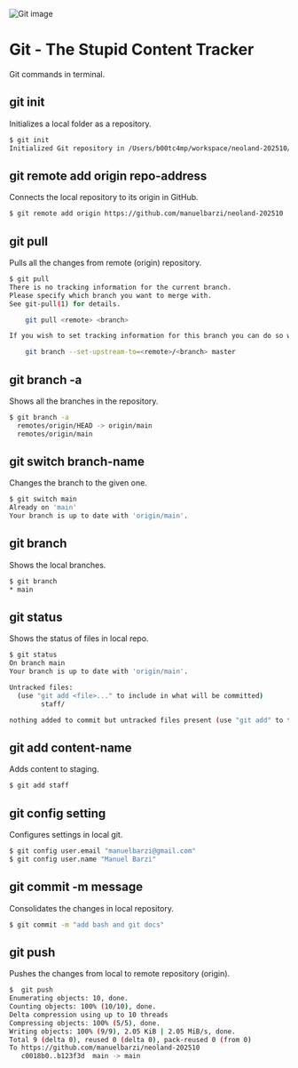 ![Git image](https://upload.wikimedia.org/wikipedia/commons/thumb/e/e0/Git-logo.svg/1200px-Git-logo.svg.png)

# Git - The Stupid Content Tracker

Git commands in terminal.

## git init

Initializes a local folder as a repository.

```sh
$ git init
Initialized Git repository in /Users/b00tc4mp/workspace/neoland-202510/.git/
```

## git remote add origin repo-address

Connects the local repository to its origin in GitHub.

```sh
$ git remote add origin https://github.com/manuelbarzi/neoland-202510
```

## git pull

Pulls all the changes from remote (origin) repository.

```sh
$ git pull
There is no tracking information for the current branch.
Please specify which branch you want to merge with.
See git-pull(1) for details.

    git pull <remote> <branch>

If you wish to set tracking information for this branch you can do so with:

    git branch --set-upstream-to=<remote>/<branch> master
```

## git branch -a

Shows all the branches in the repository.

```sh
$ git branch -a
  remotes/origin/HEAD -> origin/main
  remotes/origin/main
```

## git switch branch-name

Changes the branch to the given one.

```sh
$ git switch main
Already on 'main'
Your branch is up to date with 'origin/main'.
```

## git branch

Shows the local branches.

```sh
$ git branch   
* main
```

## git status

Shows the status of files in local repo.

```sh
$ git status
On branch main
Your branch is up to date with 'origin/main'.

Untracked files:
  (use "git add <file>..." to include in what will be committed)
        staff/

nothing added to commit but untracked files present (use "git add" to track)
```

## git add content-name

Adds content to staging.

```sh
$ git add staff
```

## git config setting

Configures settings in local git.

```sh
$ git config user.email "manuelbarzi@gmail.com"
$ git config user.name "Manuel Barzi"
```

## git commit -m message

Consolidates the changes in local repository.

```sh
$ git commit -m "add bash and git docs"
```

## git push

Pushes the changes from local to remote repository (origin).

```sh
$  git push
Enumerating objects: 10, done.
Counting objects: 100% (10/10), done.
Delta compression using up to 10 threads
Compressing objects: 100% (5/5), done.
Writing objects: 100% (9/9), 2.05 KiB | 2.05 MiB/s, done.
Total 9 (delta 0), reused 0 (delta 0), pack-reused 0 (from 0)
To https://github.com/manuelbarzi/neoland-202510
   c0018b0..b123f3d  main -> main
```